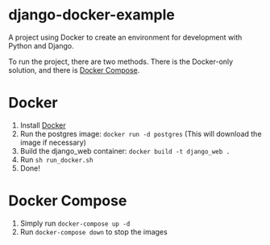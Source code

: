 # django-docker-example
A project using Docker to create an environment for development with Python and Django.

To run the project, there are two methods. There is the Docker-only solution, and there is [Docker Compose](https://docs.docker.com/compose/).

# Docker
1. Install [Docker](https://docs.docker.com/engine/installation/)
2. Run the postgres image: `docker run -d postgres` (This will download the image if necessary)
3. Build the django_web container: `docker build -t django_web .`
4. Run `sh run_docker.sh`
5. Done!

# Docker Compose
1. Simply run `docker-compose up -d`
2. Run `docker-compose down` to stop the images
